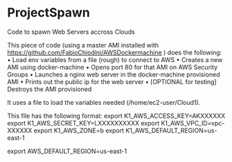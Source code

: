 # ProjectSpawn
Code to spawn Web Servers accross Clouds

This piece of code (using a master AMI installed with https://github.com/FabioChiodini/AWSDockermachine ) does the following:
•	Load env variables from a file (rough) to connect to AWS
•	Creates a new AMI using docker-machine
•	Opens port 80 for that AMI on AWS Security Groups
•	Launches a nginx web server in the docker-machine provisioned AMI
•	Prints out the public ip for the web server
•	[OPTIONAL for testing] Destroys the AMI provisioned

It uses a file to load the variables needed (/home/ec2-user/Cloud1).

This file has the following format:
export K1_AWS_ACCESS_KEY=AKXXXXXX
export K1_AWS_SECRET_KEY=LXXXXXXXXXX
export K1_AWS_VPC_ID=vpc-XXXXXX
export K1_AWS_ZONE=b
export K1_AWS_DEFAULT_REGION=us-east-1

export AWS_DEFAULT_REGION=us-east-1

